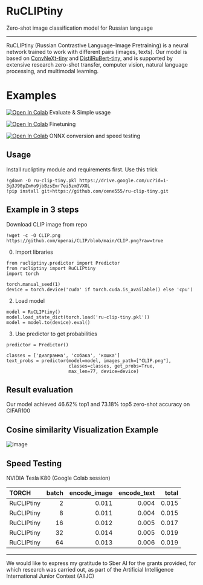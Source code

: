 # RuCLIPtiny
Zero-shot image classification model for Russian language

---

RuCLIPtiny (Russian Contrastive Language–Image Pretraining) is a neural network trained to work with different pairs (images, texts). Our model is based on [ConvNeXt-tiny](https://github.com/facebookresearch/ConvNeXt) and [DistilRuBert-tiny](https://huggingface.co/DeepPavlov/distilrubert-tiny-cased-conversational-v1), and is supported by extensive research zero-shot transfer, computer vision, natural language processing, and multimodal learning.

# Examples

[![Open In Colab](https://colab.research.google.com/assets/colab-badge.svg)](https://colab.research.google.com/drive/1-l2JtynS3ZwlE8g5wNYNdTYUVQRLWl9m?usp=sharing)
Evaluate & Simple usage

[![Open In Colab](https://colab.research.google.com/assets/colab-badge.svg)](https://colab.research.google.com/drive/1lojdsARMzsURUkKJQLlEQAPyvM99U12n?usp=sharing)
Finetuning

[![Open In Colab](https://colab.research.google.com/assets/colab-badge.svg)](https://colab.research.google.com/drive/1Yl1oVem3Pw0o1ZlukR2Fg9dGyqRFeu1z?usp=sharing)
ONNX conversion and speed testing

## Usage
Install rucliptiny module and requirements first. Use this trick
```python3
!gdown -O ru-clip-tiny.pkl https://drive.google.com/uc?id=1-3g3J90pZmHo9jbBzsEmr7ei5zm3VXOL
!pip install git+https://github.com/cene555/ru-clip-tiny.git
```
## Example in 3 steps
Download CLIP image from repo
```python3
!wget -c -O CLIP.png https://github.com/openai/CLIP/blob/main/CLIP.png?raw=true
```
0. Import libraries
```python3
from rucliptiny.predictor import Predictor
from rucliptiny import RuCLIPtiny
import torch

torch.manual_seed(1)
device = torch.device('cuda' if torch.cuda.is_available() else 'cpu')
```
2. Load model
```python3
model = RuCLIPtiny()
model.load_state_dict(torch.load('ru-clip-tiny.pkl'))
model = model.to(device).eval()
```
3. Use predictor to get probabilities
```python3
predictor = Predictor()

classes = ['диаграмма', 'собака', 'кошка']
text_probs = predictor(model=model, images_path=["CLIP.png"],
                       classes=classes, get_probs=True,
                       max_len=77, device=device)
```

## Result evaluation

Our model achieved 46.62% top1 and 73.18% top5 zero-shot accuracy on CIFAR100

## Cosine similarity Visualization Example

![image](https://github.com/cene555/ru-clip-tiny/blob/main/pictures/similarity.png)

## Speed Testing

NVIDIA Tesla K80 (Google Colab session)

| TORCH      |   batch |   encode_image |   encode_text |   total |
|:-----------|--------:|---------------:|--------------:|--------:|
| RuCLIPtiny |       2 |          0.011 |         0.004 |   0.015 |
| RuCLIPtiny |       8 |          0.011 |         0.004 |   0.015 |
| RuCLIPtiny |      16 |          0.012 |         0.005 |   0.017 |
| RuCLIPtiny |      32 |          0.014 |         0.005 |   0.019 |
| RuCLIPtiny |      64 |          0.013 |         0.006 |   0.019 |

---

We would like to express my gratitude to Sber AI for the grants provided,
for which research was carried out, as part of the Artificial Intelligence International Junior Contest (AIIJC)